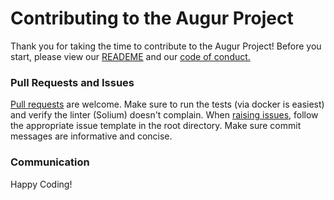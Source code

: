 # Contributing to the Augur Project
Thank you for taking the time to contribute to the Augur Project! Before you start, please view our [READEME](https://github.com/AugurProject/augur-core/blob/master/README.md) and our [code of conduct.](https://github.com/AugurProject/augur-core/blob/master/CODE_OF_CONDUCT.md)

### Pull Requests and Issues
[Pull requests](https://help.github.com/articles/creating-a-pull-request/) are welcome.  Make sure to run the tests (via docker is easiest) and verify the linter (Solium) doesn't complain. When [raising issues](https://help.github.com/articles/creating-an-issue/), follow the appropriate issue template in the root directory. Make sure commit messages are informative and concise.

### Communication

Happy Coding!
